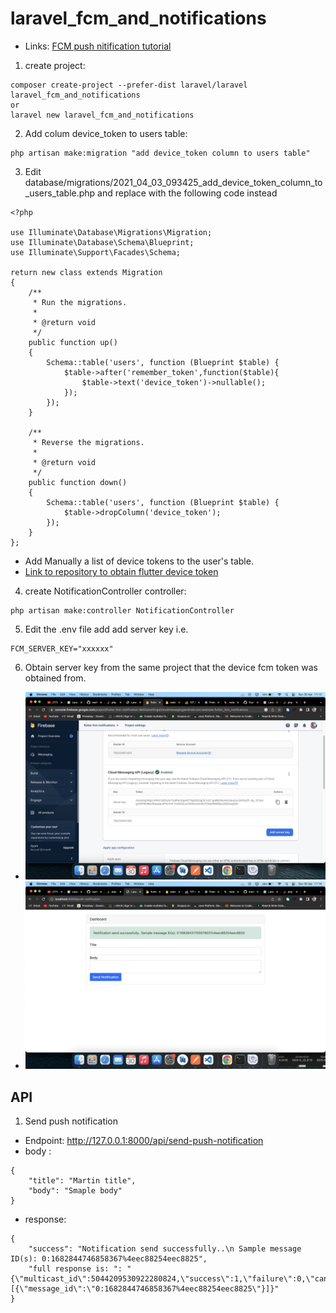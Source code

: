 # laravel_fcm_and_notifications
- Links: [FCM push nitification tutorial](https://www.itsolutionstuff.com/post/laravel-firebase-push-notification-to-android-and-ios-app-exampleexample.html)
1. create project:
```
composer create-project --prefer-dist laravel/laravel laravel_fcm_and_notifications
or
laravel new laravel_fcm_and_notifications
```
2. Add colum device_token to users table:
```
php artisan make:migration "add device_token column to users table"
```
3. Edit database/migrations/2021_04_03_093425_add_device_token_column_to_users_table.php and replace with the following code instead

```
<?php

use Illuminate\Database\Migrations\Migration;
use Illuminate\Database\Schema\Blueprint;
use Illuminate\Support\Facades\Schema;

return new class extends Migration
{
    /**
     * Run the migrations.
     *
     * @return void
     */
    public function up()
    {
        Schema::table('users', function (Blueprint $table) {
            $table->after('remember_token',function($table){
                $table->text('device_token')->nullable();
            });
        });
    }

    /**
     * Reverse the migrations.
     *
     * @return void
     */
    public function down()
    {
        Schema::table('users', function (Blueprint $table) {
            $table->dropColumn('device_token');
        });
    }
};

```
- Add Manually a list of device tokens to the user's table.
- [Link to repository to obtain flutter device token ](https://github.com/martin-ngigi/flutter_fcm_notifications)
4. create NotificationController controller:
```
php artisan make:controller NotificationController
```
5. Edit the .env file add add server key i.e.
```
FCM_SERVER_KEY="xxxxxx"
```
6. Obtain server key from the same project that the device fcm token was obtained from. <br>
- ![Obtain Server Key](images/firebase_server_key.png)
- ![Sample Sending FCM notification image](images/success_push_notification.png)

## API
1. Send push notification
- Endpoint: http://127.0.0.1:8000/api/send-push-notification
- body :
```
{
    "title": "Martin title",
    "body": "Smaple body"
}
```
- response: 
```
{
    "success": "Notification send successfully..\n Sample message ID(s): 0:1682844746858367%4eec88254eec8825",
    "full response is: ": "{\"multicast_id\":5044209530922280824,\"success\":1,\"failure\":0,\"canonical_ids\":0,\"results\":[{\"message_id\":\"0:1682844746858367%4eec88254eec8825\"}]}"
}
```